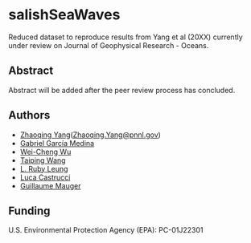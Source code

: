 # salishSeaWaves
Reduced dataset to reproduce results from Yang et al (20XX) currently under review on Journal of Geophysical Research - Oceans. 

## Abstract
Abstract will be added after the peer review process has concluded. 

## Authors
* [Zhaoqing Yang](https://marine.pnnl.gov/staff/staff_info.asp?staff_num=971)(Zhaoqing.Yang@pnnl.gov)
* [Gabriel García Medina](https://marine.pnnl.gov/staff/staff_info.asp?staff_num=3290)
* [Wei-Cheng Wu](https://marine.pnnl.gov)
* [Taiping Wang](https://marine.pnnl.gov)
* [L. Ruby Leung](https://www.pnnl.gov/atmospheric)
* [Luca Castrucci](https://marine.pnnl.gov)
* [Guillaume Mauger](https://cig.uw.edu/)

## Funding
U.S. Environmental Protection Agency (EPA): PC-01J22301

